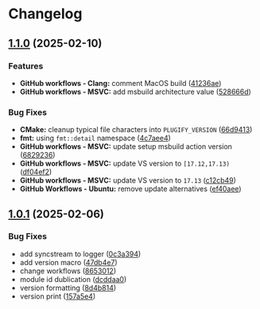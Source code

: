 # Changelog

## [1.1.0](https://github.com/untrustedmodders/plugify/compare/v1.0.1...v1.1.0) (2025-02-10)


### Features

* **GitHub workflows - Clang:** comment MacOS build ([41236ae](https://github.com/untrustedmodders/plugify/commit/41236ae592a8d63139b6d0252e4d62e07fcd2555))
* **GitHub workflows - MSVC:** add msbuild architecture value ([528666d](https://github.com/untrustedmodders/plugify/commit/528666de4fef9b2d6a0ed392de6521eee9c3ac24))


### Bug Fixes

* **CMake:** cleanup typical file characters into `PLUGIFY_VERSION` ([66d9413](https://github.com/untrustedmodders/plugify/commit/66d9413695403b16b5805abba9f4c62d6e5425ff))
* **fmt:** using `fmt::detail` namespace ([4c7aee4](https://github.com/untrustedmodders/plugify/commit/4c7aee4e0e3414a07bb2cf6f5f3bddda55824cb5))
* **GitHub workflows - MSVC:** update setup msbuild action version ([6829236](https://github.com/untrustedmodders/plugify/commit/6829236e64307a64868218a0e35a06e5736305f4))
* **GitHub workflows - MSVC:** update VS version to `[17.12,17.13)` ([df04ef2](https://github.com/untrustedmodders/plugify/commit/df04ef282986845f37e3c15f1fb73e88cbd7df92))
* **GitHub workflows - MSVC:** update VS version to `17.13` ([c12cb49](https://github.com/untrustedmodders/plugify/commit/c12cb4907b40f309333cb3270bd4c75ad4f79ca7))
* **GitHub Workflows - Ubuntu:** remove update alternatives ([ef40aee](https://github.com/untrustedmodders/plugify/commit/ef40aeece513085a9a79e44dccd7d9e039ac4520))

## [1.0.1](https://github.com/untrustedmodders/plugify/compare/v1.0.0...v1.0.1) (2025-02-06)


### Bug Fixes

* add syncstream to logger ([0c3a394](https://github.com/untrustedmodders/plugify/commit/0c3a394915d5dba53ad6989b92ad9ef6e3071305))
* add version macro ([47db4e7](https://github.com/untrustedmodders/plugify/commit/47db4e77c6051dd1d0dba5e8ffcd455211df79a1))
* change workflows ([8653012](https://github.com/untrustedmodders/plugify/commit/8653012ed957af19c7f6adec13a283e31b15169b))
* module id dublication ([dcddaa0](https://github.com/untrustedmodders/plugify/commit/dcddaa0206d708f660f9752104e33021ebe0f1af))
* version formatting ([8d4b814](https://github.com/untrustedmodders/plugify/commit/8d4b814cbf3fa2bd8b9f8d45a7f54b1c20824be5))
* version print ([157a5e4](https://github.com/untrustedmodders/plugify/commit/157a5e4e2178c6394efa8c0fffce891d526832ed))
